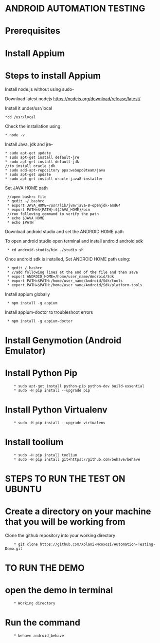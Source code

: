 
# ANDROID AUTOMATION TESTING

**Prerequisites**
=================

# Install Appium

**Steps to install Appium**
===========================

Install node.js without using sudo-

Download latest nodejs https://nodejs.org/download/release/latest/

Install it under/usr/local

    *cd /usr/local
    
Check the installation using:

    * node -v

Install Java, jdk and jre-

    * sudo apt-get update
    * sudo apt-get install default-jre
    * sudo apt-get install default-jdk
    //to install oracle jdk
    * sudo add-apt-repository ppa:webupd8team/java
    * sudo apt-get update
    * sudo apt-get install oracle-java8-installer

 Set JAVA HOME path
 
     //open bashrc file 
     * gedit ~/.bashrc
     * export JAVA_HOME=/usr/lib/jvm/java-8-openjdk-amd64
     * export PATH=${PATH}:${JAVA_HOME}/bin
     //run following command to verify the path
     * echo $JAVA_HOME
     * echo $PATH
    
 Download android studio and set the ANDROID HOME path
 
 To open android studio open terminal and install android android sdk
 
     * cd android-studio/bin ./studio.sh
   
  Once android sdk is installed, Set ANDROID HOME path using:
     
     * gedit /.bashrc
     * //add following lines at the end of the file and then save
     * export ANDROID_HOME=/home/user_name/Android/Sdk
     * export PATH=$PATH:/home/user_name/Android/Sdk/tools
     * export PATH=$PATH:/home/user_name/Android/Sdk/platform-tools
  
  Install appium globally
 
     * npm install -g appium
     
 Install appium-doctor to troubleshoot errors
 
     * npm install -g appium-doctor
 
# Install Genymotion (Android Emulator)
    

# Install Python Pip


		* sudo apt-get install python-pip python-dev build-essential 
		* sudo -H pip install --upgrade pip 

# Install Python  Virtualenv

		* sudo -H pip install --upgrade virtualenv 

# Install toolium

		* sudo -H pip install toolium
		* sudo -H pip install git+https://github.com/behave/behave
		
STEPS TO RUN THE TEST ON UBUNTU
================================

# Create a directory on your machine that you will be working from

Clone the github repository into your working directory

		* git clone https://github.com/Xolani-Mxoxozi/Automation-Testing-Demo.git

TO RUN THE DEMO
================

# open the demo in terminal

		* Working directory

# Run the command 

		* behave android_behave




